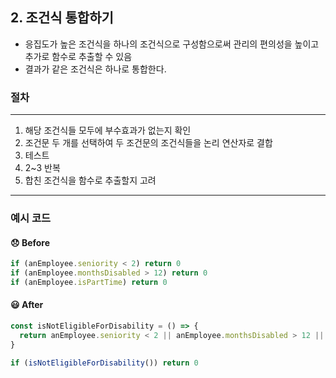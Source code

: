 ## 2. 조건식 통합하기

- 응집도가 높은 조건식을 하나의 조건식으로 구성함으로써 관리의 편의성을 높이고 추가로 함수로 추출할 수 있음
- 결과가 같은 조건식은 하나로 통합한다.

### 절차

---

1. 해당 조건식들 모두에 부수효과가 없는지 확인
2. 조건문 두 개를 선택하여 두 조건문의 조건식들을 논리 연산자로 결합
3. 테스트
4. 2~3 반복
5. 합친 조건식을 함수로 추출할지 고려

---

### 예시 코드

#### 😞 Before

```js
if (anEmployee.seniority < 2) return 0
if (anEmployee.monthsDisabled > 12) return 0
if (anEmployee.isPartTime) return 0
```

#### 😃 After

```js
const isNotEligibleForDisability = () => {
  return anEmployee.seniority < 2 || anEmployee.monthsDisabled > 12 || anEmployee.isPartTime
}

if (isNotEligibleForDisability()) return 0
```

